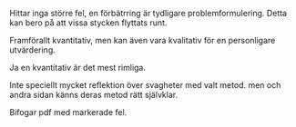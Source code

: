 Hittar inga större fel, en förbätrring är tydligare problemformulering. Detta kan bero på att vissa stycken flyttats runt.

Framförallt kvantitativ, men kan även vara kvalitativ för en personligare utvärdering.

Ja en kvantitativ är det mest rimliga.

Inte speciellt mycket reflektion över svagheter med valt metod. men och andra sidan känns deras metod rätt självklar.

Bifogar pdf med markerade fel.